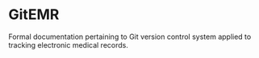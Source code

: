 # GitEMR

Formal documentation pertaining to Git version control system applied to tracking
electronic medical records.